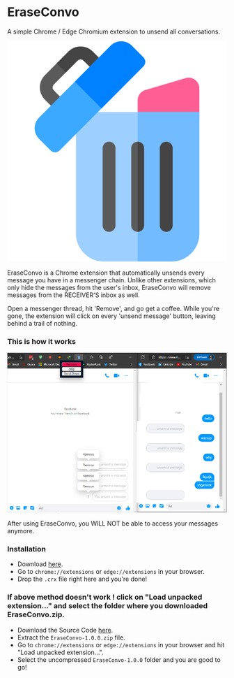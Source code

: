# EraseConvo
A simple Chrome / Edge Chromium extension to unsend all conversations.

![EraseConvo](/icon.png)

EraseConvo is a Chrome extension that automatically unsends every message you have in a messenger chain. Unlike other extensions, which only hide the messages from the user's inbox, EraseConvo will remove messages from the RECEIVER'S inbox as well. 

Open a messenger thread, hit 'Remove', and go get a coffee. While you're gone, the extension will click on every 'unsend message' button, leaving behind a trail of nothing.
### This is how it works

  <img src="./Screenshots/1.png" alt="EraseConvo" max-width="150"/>
  
After using EraseConvo, you WILL NOT be able to access your messages anymore.



### Installation

- Download [here](https://github.com/evilprince2009/EraseConvo/releases/tag/1.0.0).
- Go to ```chrome://extensions``` or ```edge://extensions``` in your browser.
- Drop the ```.crx``` file right here and you're done!

### If above method doesn't work !  click on "Load unpacked extension..." and select the folder where you downloaded EraseConvo.zip. 

- Download the Source Code [here](https://github.com/evilprince2009/EraseConvo/releases/tag/1.0.0).
- Extract the ```EraseConvo-1.0.0.zip``` file.
- Go to ```chrome://extensions``` or ```edge://extensions``` in your browser and hit "Load unpacked extension...".
- Select the uncompressed ```EraseConvo-1.0.0``` folder and you are good to go!
